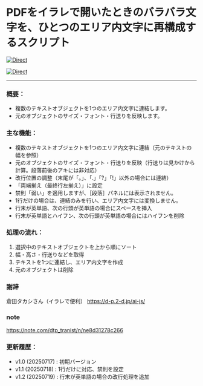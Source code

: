 # PDFをイラレで開いたときのバラバラ文字を、ひとつのエリア内文字に再構成するスクリプト

[![Direct](https://img.shields.io/badge/Direct%20Link-TextMergeToAreaBox.jsx-ffcc00.svg)](https://github.com/swwwitch/illustrator-scripts/blob/master/jsx/text/TextMergeToAreaBox.jsx)

[![Direct](https://img.shields.io/badge/Back%20to%20home-All%20scripts-cccccc.svg)](https://github.com/swwwitch/illustrator-scripts/blob/master/README.md)

---

### 概要：

- 複数のテキストオブジェクトを1つのエリア内文字に連結します。
- 元のオブジェクトのサイズ・フォント・行送りを反映します。

### 主な機能：

- 複数のテキストオブジェクトを1つのエリア内文字に連結（元のテキストの幅を参照）
- 元のオブジェクトのサイズ・フォント・行送りを反映（行送りは見かけから計算。段落前後のアキには非対応）
- 改行位置の調整（末尾が「。」、「.」「?」「!」以外の場合には連結）
- 「両端揃え（最終行左揃え）」に設定
- 禁則「弱い」を適用しますが、［段落］パネルには表示されません。
- 1行だけの場合は、連結のみを行い、エリア内文字には変換しません。
- 行末が英単語、次の行頭が英単語の場合にスペースを挿入
- 行末が英単語とハイフン、次の行頭が英単語の場合にはハイフンを削除

### 処理の流れ：

1. 選択中のテキストオブジェクトを上から順にソート
2. 幅・高さ・行送りなどを取得
3. テキストを1つに連結し、エリア内文字を作成
4. 元のオブジェクトは削除

### 謝辞

倉田タカシさん（イラレで便利）
https://d-p.2-d.jp/ai-js/

### note

https://note.com/dtp_tranist/n/ne8d31278c266

### 更新履歴：

- v1.0 (20250717) : 初期バージョン
- v1.1 (20250718) : 1行だけに対応、禁則を設定
- v1.2 (20250719) : 行末が英単語の場合の改行処理を追加
